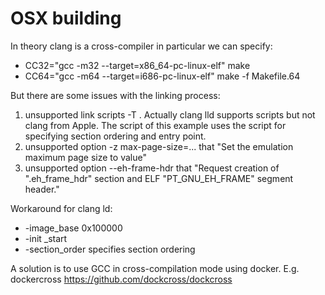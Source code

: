 
# OSX building

In theory clang is a cross-compiler in particular we can specify:

* CC32="gcc -m32 --target=x86_64-pc-linux-elf" make 
* CC64="gcc -m64 --target=i686-pc-linux-elf" make -f Makefile.64

But there are some issues with the linking process:

1) unsupported link scripts -T . Actually clang lld supports scripts but not clang from Apple. The script of this example uses the script for specifying section ordering and entry point. 
2) unsupported option -z max-page-size=...  that "Set the emulation maximum page size to value"
3) unsupported option --eh-frame-hdr that "Request creation of ".eh_frame_hdr" section and ELF "PT_GNU_EH_FRAME" segment header."

Workaround for clang ld:
* -image_base 0x100000
* -init _start
* -section_order specifies section ordering

A solution is to use GCC in cross-compilation mode using docker. E.g. dockercross https://github.com/dockcross/dockcross 
